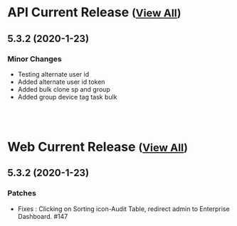 
# API Current Release <small>([View All](/API.md))</small>
## 5.3.2 (2020-1-23)
### Minor Changes 

- Testing alternate user id
- Added alternate user id token
- Added bulk clone sp and group
- Added group device tag task bulk

<br><br>
# Web Current Release <small>([View All](/Web.md))</small>
## 5.3.2 (2020-1-23)
### Patches 

- Fixes : Clicking on Sorting icon-Audit Table, redirect admin to Enterprise Dashboard. #147

  